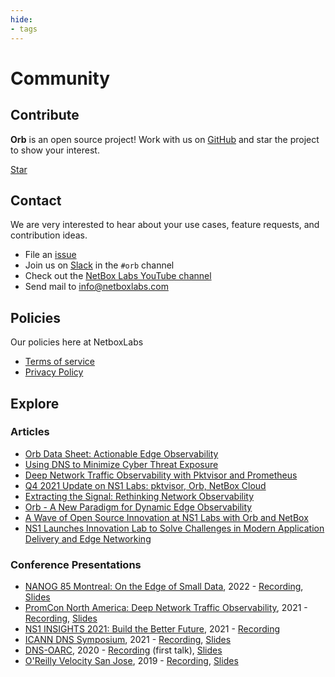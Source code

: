 ```yaml
---
hide:
- tags
---
```


# Community
<script async defer src="https://buttons.github.io/buttons.js"></script>

## Contribute
**Orb** is an open source project! Work with us on [GitHub](https://github.com/orb-community/orb) and star the project to show your interest.

<a class="github-button" href="https://github.com/orb-community/orb" data-size="large" aria-label="Star orb-community/orb on GitHub">Star</a>

## Contact
We are very interested to hear about your use cases, feature requests, and contribution ideas.

* File an [issue](https://github.com/orb-community/orb/issues/new)
* Join us on [Slack](https://netdev.chat/) in the `#orb` channel
* Check out the [NetBox Labs YouTube channel](https://www.youtube.com/channel/UCs5FgE5p03tP-8InKVIojdw)
* Send mail to [info@netboxlabs.com](mailto:info@netboxlabs.com)

## Policies
Our policies here at NetboxLabs

* [Terms of service](https://netboxlabs.com/terms-of-service/)
* [Privacy Policy](https://netboxlabs.com/privacy/)

## Explore
### Articles
* [Orb Data Sheet: Actionable Edge Observability](https://ns1.com/writable/resources/orb-actionable-edge-observability/ns1-ds-orb.pdf)
* [Using DNS to Minimize Cyber Threat Exposure](https://ns1.com/blog/using-dns-to-minimize-cyber-threat-exposure)
* [Deep Network Traffic Observability with Pktvisor and Prometheus](https://ns1.com/blog/deep-network-traffic-observability-pktvisor-prometheus)
* [Q4 2021 Update on NS1 Labs: pktvisor, Orb, NetBox Cloud](https://ns1.com/blog/an-update-on-open-source-innovation-at-ns1-labs)
* [Extracting the Signal: Rethinking Network Observability](https://ns1.com/blog/extracting-the-signal-rethinking-network-observability)
* [Orb - A New Paradigm for Dynamic Edge Observability](https://ns1.com/blog/orb-a-new-paradigm-for-dynamic-edge-observability)
* [A Wave of Open Source Innovation at NS1 Labs with Orb and NetBox](https://ns1.com/blog/a-wave-of-open-source-innovation-at-ns1-labs-with-orb-and-netbox)
* [NS1 Launches Innovation Lab to Solve Challenges in Modern Application Delivery and Edge Networking](https://ns1.com/press/ns1-launches-innovation-lab-to-solve-challenges-in-modern-application-delivery-and-edge-networking)

### Conference Presentations

* [NANOG 85 Montreal: On the Edge of Small Data](https://www.nanog.org/events/nanog-85/nanog-85-agenda/), 2022 - [Recording](https://www.youtube.com/watch?v=iA-Wzo_SdpE), [Slides](https://storage.googleapis.com/site-media-prod/meetings/NANOG85/4485/20220607_Weyrick_On_The_Edge_v1.pdf)
* [PromCon North America: Deep Network Traffic Observability](https://promconna21.sched.com/event/4240ae066bc0fbe9c8c31530af2e5c96), 2021 - [Recording](https://www.youtube.com/watch?v=2yIY0cCJ6Vs), [Slides](https://static.sched.com/hosted_files/promconna21/5c/pktvisor%20PromCon%202021.pdf)
* [NS1 INSIGHTS 2021: Build the Better Future](https://resources.ns1.com/ins1ghts-2021-replay), 2021 - [Recording](https://www.youtube.com/watch?v=cyKaGIFhiGk) 
* [ICANN DNS Symposium](https://www.icann.org/ids), 2021 - [Recording](https://drive.google.com/file/d/14sDxmwvMV1wF_1cBUBv3qj29Hen_thea/view?usp=sharing), [Slides](https://drive.google.com/file/d/1fEydsa-suUbE9fNHo87zY88mOmbeZviU/view)
* [DNS-OARC](https://www.dns-oarc.net/), 2020 - [Recording](https://www.youtube.com/watch?v=PwEOePOvkug) (first talk), [Slides](https://indico.dns-oarc.net/event/34/contributions/783/attachments/774/1328/pktvisor3-OARC-sweyrick.pdf)
* [O'Reilly Velocity San Jose](https://www.oreilly.com/library/view/oreilly-velocity-conference/9781492050582/video325462.html), 2019 - [Recording](https://drive.google.com/file/d/1AjhbUjkXT5saBP6iYIZjoinYsiZ5LDaV/view?usp=sharing), [Slides](https://docs.google.com/presentation/d/e/2PACX-1vR984fhii0Pso97RRjSFgZupknwQqf-XMhGuriT8HPHHiLlB1c4SnDtRnJtX66nxYv2GETk4ex81QiU/pub?start=false&loop=false&delayms=3000)
